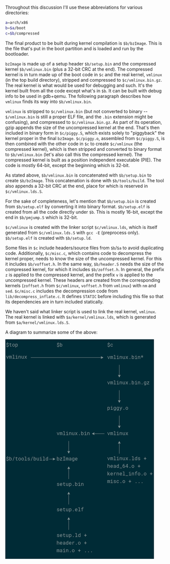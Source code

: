 Throughout this discussion I'll use these abbreviations for various directories:
```sh
a=arch/x86
b=$a/boot
c=$b/compressed
```
The final product to be built during kernel compilation is `$b/bzImage`. This is the file that's put in the boot partition and is loaded and run by the bootloader.

`bzImage` is made up of a setup header `$b/setup.bin` and the compressed kernel `$b/vmlinux.bin` (plus a 32-bit CRC at the end). The compressed kernel is in turn made up of the boot code in `$c` and the real kernel, `vmlinux` (in the top build directory), stripped and compressed to `$c/vmlinux.bin.gz`. The real kernel is what would be used for debugging and such. It's the kernel built from all the code except what's in `$b`. It can be built with debug info to be used in gdb+qemu. The following paragraph describes how `vmlinux` finds its way into `$b/vmlinux.bin`.

`vmlinux` is stripped to `$c/vmlinux.bin` (but not converted to binary -- `$/vmlinux.bin` is still a proper ELF file, and the `.bin` extension might be confusing), and compressed to `$c/vmlinux.bin.gz`. As part of its operation, gzip appends the size of the uncompressed kernel at the end. That's then included in binary form in `$c/piggy.S`, which exists solely to "piggyback" the kernel proper in the final `bzImage`. `$c/piggy.o`, assembled from `$c/piggy.S`, is then combined with the other code in `$c` to create `$c/vmlinux` (the compressed kernel), which is then stripped and converted to binary format to `$b/vmlinux.bin` (let's also call this the compressed kernel). The compressed kernel is built as a position independent executable (PIE). The code is mostly 64-bit, except the beginning which is 32-bit.

As stated above, `$b/vmlinux.bin` is concatenated with `$b/setup.bin` to create `$b/bzImage`. This concatenation is done with `$b/tools/build`. The tool also appends a 32-bit CRC at the end, place for which is reserved in `$c/vmlinux.lds.S`.

For the sake of completeness, let's mention that `$b/setup.bin` is created from `$b/setup.elf` by converting it into binary format. `$b/setup.elf` is created from all the code directly under `$b`. This is mostly 16-bit, except the end in `$b/pmjump.S` which is 32-bit.

`$c/vmlinux` is created with the linker script `$c/vmlinux.lds`, which is itself generated from `$c/vmlinux.lds.S` with `gcc -E` (preprocess only). `$b/setup.elf` is created with `$b/setup.ld`.

Some files in `$c` include headers/source files from `$b`/`$a` to avoid duplicating code. Additionally, `$c/misc.c`, which contains code to decompress the kernel proper, needs to know the size of the uncompressed kernel. For this it includes `$b/voffset.h`. In the same way, `$b/header.S` needs the size of the compressed kernel, for which it includes `$b/zoffset.h`. In general, the prefix `z` is applied to the compressed kernel, and the prefix `v` is applied to the uncompressed kernel. These headers are created from the corresponding kernels (`zoffset.h` from `$c/vmlinux`, `voffset.h` from `vmlinux`) with `nm` and `sed`. `$c/misc.c` includes the decompression code from `lib/decompress_inflate.c`. It defines `STATIC` before including this file so that its dependencies are in turn included statically.

We haven't said what linker script is used to link the real kernel, `vmlinux`. The real kernel is linked with `$a/kernel/vmlinux.lds`, which is generated from `$a/kernel/vmlinux.lds.S`.

A diagram to summarize some of the above:

![linux-build-process](image/linux-build.png)
